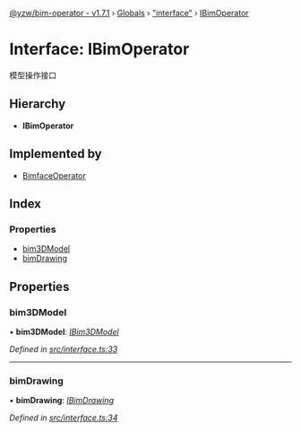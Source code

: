 [@yzw/bim-operator - v1.7.1](../README.md) › [Globals](../globals.md) › ["interface"](../modules/_interface_.md) › [IBimOperator](_interface_.ibimoperator.md)

# Interface: IBimOperator

模型操作接口

## Hierarchy

* **IBimOperator**

## Implemented by

* [BimfaceOperator](../classes/_providers_bimface_operator_.bimfaceoperator.md)

## Index

### Properties

* [bim3DModel](_interface_.ibimoperator.md#bim3dmodel)
* [bimDrawing](_interface_.ibimoperator.md#bimdrawing)

## Properties

###  bim3DModel

• **bim3DModel**: *[IBim3DModel](_interface_.ibim3dmodel.md)*

*Defined in [src/interface.ts:33](https://github.com/youkaisteve/bim-operator/blob/b87a88f/src/interface.ts#L33)*

___

###  bimDrawing

• **bimDrawing**: *[IBimDrawing](_interface_.ibimdrawing.md)*

*Defined in [src/interface.ts:34](https://github.com/youkaisteve/bim-operator/blob/b87a88f/src/interface.ts#L34)*
